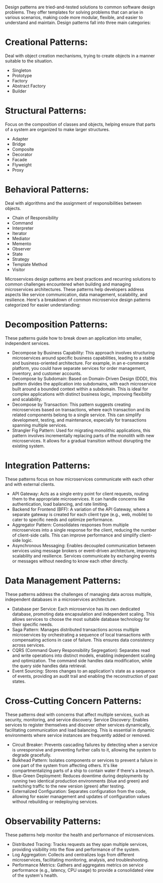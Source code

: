 Design patterns are tried-and-tested solutions to common software design problems. They offer templates for solving problems that can arise in various scenarios, making code more modular, flexible, and easier to understand and maintain. Design patterns fall into three main categories:

# Creational Patterns: 
Deal with object creation mechanisms, trying to create objects in a manner suitable to the situation.
* Singleton
* Prototype
* Factory
* Abstract Factory
* Builder

# Structural Patterns: 
Focus on the composition of classes and objects, helping ensure that parts of a system are organized to make larger structures.
* Adapter
* Bridge
* Composite
* Decorator
* Facade
* Flyweight
* Proxy

# Behavioral Patterns: 
Deal with algorithms and the assignment of responsibilities between objects.
* Chain of Responsibility
* Command
* Interpreter
* Iterator
* Mediator
* Memento
* Observer
* State
* Strategy
* Template Method
* Visitor

Microservices design patterns are best practices and recurring solutions to common challenges encountered when building and managing microservices architectures. These patterns help developers address aspects like service communication, data management, scalability, and resilience. 
Here's a breakdown of common microservice design patterns categorized for easier understanding:
# Decomposition Patterns: 
These patterns guide how to break down an application into smaller, independent services. 
* Decompose by Business Capability: This approach involves structuring microservices around specific business capabilities, leading to a stable and business-oriented architecture. For example, in an e-commerce platform, you could have separate services for order management, inventory, and customer accounts.
* Decompose by Subdomain: Based on Domain-Driven Design (DDD), this pattern divides the application into subdomains, with each microservice built around a bounded context within a subdomain. This is ideal for complex applications with distinct business logic, improving flexibility and scalability.
* Decompose by Transaction: This pattern suggests creating microservices based on transactions, where each transaction and its related components belong to a single service. This can simplify development, testing, and maintenance, especially for transactions spanning multiple services.
* Strangler Fig Pattern: Used for migrating monolithic applications, this pattern involves incrementally replacing parts of the monolith with new microservices. It allows for a gradual transition without disrupting the existing system.  
# Integration Patterns: 
These patterns focus on how microservices communicate with each other and with external clients. 
* API Gateway: Acts as a single entry point for client requests, routing them to the appropriate microservices. It can handle concerns like authentication, load balancing, and rate limiting.
* Backend for Frontend (BFF): A variation of the API Gateway, where a separate gateway is created for each client type (e.g., web, mobile) to cater to specific needs and optimize performance.
* Aggregator Pattern: Consolidates responses from multiple microservices into a single response for the client, reducing the number of client-side calls. This can improve performance and simplify client-side logic.
* Asynchronous Messaging: Enables decoupled communication between services using message brokers or event-driven architecture, improving scalability and resilience. Services communicate by exchanging events or messages without needing to know each other directly. 
# Data Management Patterns: 
These patterns address the challenges of managing data across multiple, independent databases in a microservices architecture. 
* Database per Service: Each microservice has its own dedicated database, promoting data encapsulation and independent scaling. This allows services to choose the most suitable database technology for their specific needs.
* Saga Pattern: Manages distributed transactions across multiple microservices by orchestrating a sequence of local transactions with compensating actions in case of failure. This ensures data consistency across services.
* CQRS (Command Query Responsibility Segregation): Separates read and write operations into distinct models, enabling independent scaling and optimization. The command side handles data modification, while the query side handles data retrieval.
* Event Sourcing: Stores changes to an application's state as a sequence of events, providing an audit trail and enabling the reconstruction of past states. 
# Cross-Cutting Concern Patterns: 
These patterns deal with concerns that affect multiple services, such as security, monitoring, and service discovery. 
Service Discovery: Enables services to register themselves and discover other services dynamically, facilitating communication and load balancing. This is essential in dynamic environments where service instances are frequently added or removed.
* Circuit Breaker: Prevents cascading failures by detecting when a service is unresponsive and preventing further calls to it, allowing the system to degrade gracefully.
* Bulkhead Pattern: Isolates components or services to prevent a failure in one part of the system from affecting others. It's like compartmentalizing parts of a ship to contain water if there's a breach.
* Blue-Green Deployment: Reduces downtime during deployments by running two identical production environments (blue and green) and switching traffic to the new version (green) after testing.
* Externalized Configuration: Separates configuration from the code, allowing for easier management and updates of configuration values without rebuilding or redeploying services. 
# Observability Patterns: 
These patterns help monitor the health and performance of microservices. 
* Distributed Tracing: Tracks requests as they span multiple services, providing visibility into the flow and performance of the system.
* Log Aggregation: Collects and centralizes logs from different microservices, facilitating monitoring, analysis, and troubleshooting.
* Performance Metrics: Gathers and aggregates metrics on service performance (e.g., latency, CPU usage) to provide a consolidated view of the system's health. 

